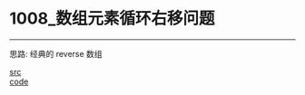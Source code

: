# 1008_数组元素循环右移问题

---

思路:
经典的 reverse 数组

[src](https://pintia.cn/problem-sets/994805260223102976/problems/994805316250615808) <br>
[code](code/1008.c) <br>

